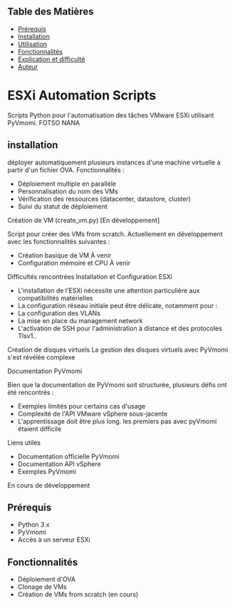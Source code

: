 
## Table des Matières
- [Prérequis](#prérequis)
- [Installation](#installation)
- [Utilisation](#utilisation)
- [Fonctionnalités](#fonctionnalités)
- [Explication et difficulté](#Explication)
- [Auteur](#Auteur)

# ESXi Automation Scripts

Scripts Python pour l'automatisation des tâches VMware ESXi utilisant PyVmomi.
FOTSO NANA

## installation

déployer automatiquement plusieurs instances d'une machine virtuelle à partir d'un fichier OVA. Fonctionnalités :
- Déploiement multiple en parallèle
- Personnalisation du nom des VMs
- Vérification des ressources (datacenter, datastore, cluster)
- Suivi du statut de déploiement

Création de VM (create_vm.py) [En développement]

Script pour créer des VMs from scratch. Actuellement en développement avec les fonctionnalités suivantes :
- Création basique de VM  À venir
- Configuration mémoire et CPU  À venir
   
Difficultés rencontrées
Installation et Configuration ESXi
- L'installation de l'ESXi nécessite une attention particulière aux compatibilités matérielles
- La configuration réseau initiale peut être délicate, notamment pour :
- La configuration des VLANs
- La mise en place du management network
- L'activation de SSH pour l'administration à distance et des protocoles Tlsv1..

Création de disques virtuels
La gestion des disques virtuels avec PyVmomi s'est révélée complexe 

Documentation PyVmomi

Bien que la documentation de PyVmomi soit structurée, plusieurs défis ont été rencontrés :
- Exemples limités pour certains cas d'usage
- Complexité de l'API VMware vSphere sous-jacente
- L'apprentissage doit être plus long. les premiers pas avec pyVmomi étaient difficile

Liens utiles
- Documentation officielle PyVmomi
- Documentation API vSphere
- Exemples PyVmomi

En cours de développement


## Prérequis

- Python 3.x
- PyVmomi
- Accès à un serveur ESXi

## Fonctionnalités

- Déploiement d'OVA
- Clonage de VMs
- Création de VMs from scratch (en cours)




 
